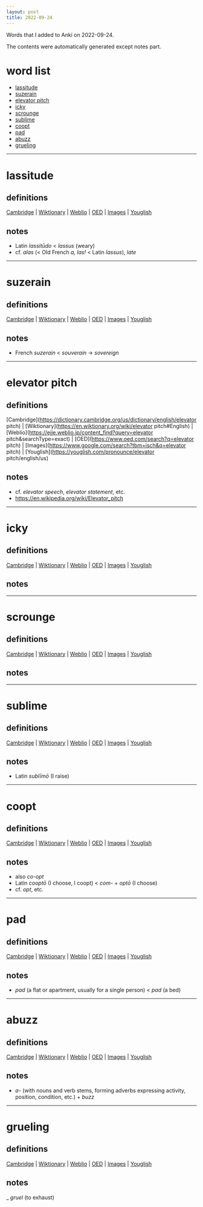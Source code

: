 ```yaml
---
layout: post
title: 2022-09-24
---
```


Words that I added to Anki on 2022-09-24.

The contents were automatically generated except notes part.
# word list
- [lassitude](#lassitude)
- [suzerain](#suzerain)
- [elevator pitch](#elevator-pitch)
- [icky](#icky)
- [scrounge](#scrounge)
- [sublime](#sublime)
- [coopt](#coopt)
- [pad](#pad)
- [abuzz](#abuzz)
- [grueling](#grueling)

---

# lassitude
## definitions
[Cambridge](https://dictionary.cambridge.org/us/dictionary/english/lassitude)
|
[Wiktionary](https://en.wiktionary.org/wiki/lassitude#English)
|
[Weblio](https://ejje.weblio.jp/content_find?query=lassitude&searchType=exact)
|
[OED](https://www.oed.com/search?q=lassitude)
|
[Images](https://www.google.com/search?tbm=isch&q=lassitude)
|
[Youglish](https://youglish.com/pronounce/lassitude/english/us)

## notes
- Latin *lassitūdo* &lt; *lassus* (weary)
- cf. *alas* (&lt; Old French *a, las!* &lt; Latin *lassus*), *late*

---

# suzerain
## definitions
[Cambridge](https://dictionary.cambridge.org/us/dictionary/english/suzerain)
|
[Wiktionary](https://en.wiktionary.org/wiki/suzerain#English)
|
[Weblio](https://ejje.weblio.jp/content_find?query=suzerain&searchType=exact)
|
[OED](https://www.oed.com/search?q=suzerain)
|
[Images](https://www.google.com/search?tbm=isch&q=suzerain)
|
[Youglish](https://youglish.com/pronounce/suzerain/english/us)

## notes
- French *suzerain* &lt; *souverain* -&gt; *sovereign*

---

# elevator pitch
## definitions
[Cambridge](https://dictionary.cambridge.org/us/dictionary/english/elevator pitch)
|
[Wiktionary](https://en.wiktionary.org/wiki/elevator pitch#English)
|
[Weblio](https://ejje.weblio.jp/content_find?query=elevator pitch&searchType=exact)
|
[OED](https://www.oed.com/search?q=elevator pitch)
|
[Images](https://www.google.com/search?tbm=isch&q=elevator pitch)
|
[Youglish](https://youglish.com/pronounce/elevator pitch/english/us)

## notes
- cf. *elevator speech*, *elevator statement*, etc.
- <https://en.wikipedia.org/wiki/Elevator_pitch>

---

# icky
## definitions
[Cambridge](https://dictionary.cambridge.org/us/dictionary/english/icky)
|
[Wiktionary](https://en.wiktionary.org/wiki/icky#English)
|
[Weblio](https://ejje.weblio.jp/content_find?query=icky&searchType=exact)
|
[OED](https://www.oed.com/search?q=icky)
|
[Images](https://www.google.com/search?tbm=isch&q=icky)
|
[Youglish](https://youglish.com/pronounce/icky/english/us)

## notes

---

# scrounge
## definitions
[Cambridge](https://dictionary.cambridge.org/us/dictionary/english/scrounge)
|
[Wiktionary](https://en.wiktionary.org/wiki/scrounge#English)
|
[Weblio](https://ejje.weblio.jp/content_find?query=scrounge&searchType=exact)
|
[OED](https://www.oed.com/search?q=scrounge)
|
[Images](https://www.google.com/search?tbm=isch&q=scrounge)
|
[Youglish](https://youglish.com/pronounce/scrounge/english/us)

## notes

---

# sublime
## definitions
[Cambridge](https://dictionary.cambridge.org/us/dictionary/english/sublime)
|
[Wiktionary](https://en.wiktionary.org/wiki/sublime#English)
|
[Weblio](https://ejje.weblio.jp/content_find?query=sublime&searchType=exact)
|
[OED](https://www.oed.com/search?q=sublime)
|
[Images](https://www.google.com/search?tbm=isch&q=sublime)
|
[Youglish](https://youglish.com/pronounce/sublime/english/us)

## notes
- Latin *sublīmō* (I raise)

---

# coopt
## definitions
[Cambridge](https://dictionary.cambridge.org/us/dictionary/english/coopt)
|
[Wiktionary](https://en.wiktionary.org/wiki/coopt#English)
|
[Weblio](https://ejje.weblio.jp/content_find?query=coopt&searchType=exact)
|
[OED](https://www.oed.com/search?q=coopt)
|
[Images](https://www.google.com/search?tbm=isch&q=coopt)
|
[Youglish](https://youglish.com/pronounce/coopt/english/us)

## notes
- also *co-opt*
- Latin *cooptō* (I choose, I coopt) &lt; *com-* + *optō* (I choose)
- cf. *opt*, etc.

---

# pad
## definitions
[Cambridge](https://dictionary.cambridge.org/us/dictionary/english/pad)
|
[Wiktionary](https://en.wiktionary.org/wiki/pad#English)
|
[Weblio](https://ejje.weblio.jp/content_find?query=pad&searchType=exact)
|
[OED](https://www.oed.com/search?q=pad)
|
[Images](https://www.google.com/search?tbm=isch&q=pad)
|
[Youglish](https://youglish.com/pronounce/pad/english/us)

## notes
- *pad* (a flat or apartment, usually for a single person) &lt; *pad* (a bed)

---

# abuzz
## definitions
[Cambridge](https://dictionary.cambridge.org/us/dictionary/english/abuzz)
|
[Wiktionary](https://en.wiktionary.org/wiki/abuzz#English)
|
[Weblio](https://ejje.weblio.jp/content_find?query=abuzz&searchType=exact)
|
[OED](https://www.oed.com/search?q=abuzz)
|
[Images](https://www.google.com/search?tbm=isch&q=abuzz)
|
[Youglish](https://youglish.com/pronounce/abuzz/english/us)

## notes
- *a-* (with nouns and verb stems, forming adverbs expressing activity, position, condition, etc.) + *buzz*

---

# grueling
## definitions
[Cambridge](https://dictionary.cambridge.org/us/dictionary/english/grueling)
|
[Wiktionary](https://en.wiktionary.org/wiki/grueling#English)
|
[Weblio](https://ejje.weblio.jp/content_find?query=grueling&searchType=exact)
|
[OED](https://www.oed.com/search?q=grueling)
|
[Images](https://www.google.com/search?tbm=isch&q=grueling)
|
[Youglish](https://youglish.com/pronounce/grueling/english/us)

## notes
_ *gruel* (to exhaust)

